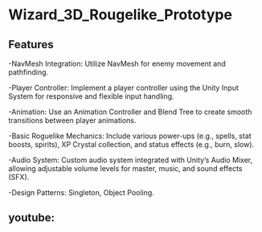 # Wizard_3D_Rougelike_Prototype
## Features
-NavMesh Integration:
Utilize NavMesh for enemy movement and pathfinding.

-Player Controller:
Implement a player controller using the Unity Input System for responsive and flexible input handling.

-Animation:
Use an Animation Controller and Blend Tree to create smooth transitions between player animations.

-Basic Roguelike Mechanics:
Include various power-ups (e.g., spells, stat boosts, spirits), XP Crystal collection, and status effects (e.g., burn, slow).

-Audio System:
Custom audio system integrated with Unity’s Audio Mixer, allowing adjustable volume levels for master, music, and sound effects (SFX).

-Design Patterns:
Singleton, Object Pooling.
## youtube:
